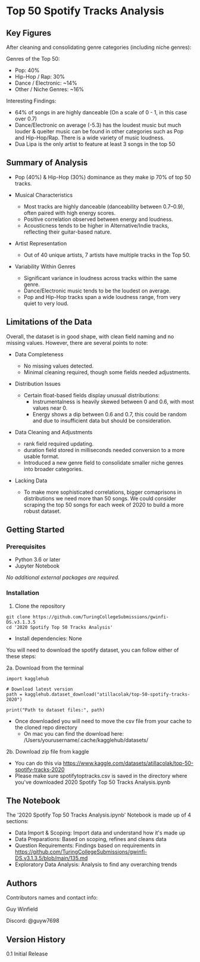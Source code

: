 # Top 50 Spotify Tracks Analysis

## Key Figures
After cleaning and consolidating genre categories (including niche genres):

Genres of the Top 50:
- Pop: 40%
- Hip-Hop / Rap: 30% 
- Dance / Electronic: ~14% 
- Other / Niche Genres: ~16%

Interesting Findings:
- 64% of songs in are highly danceable (On a scale of 0 - 1, in this case over 0.7)
- Dance/Electronic on average (-5.3) has the loudest music but much louder & queiter music can be found in other categories such as Pop and Hip-Hop/Rap. There is a wide variety of music loudness.
- Dua Lipa is the only artist to feature at least 3 songs in the top 50


## Summary of Analysis
- Pop (40%) & Hip-Hop (30%) dominance as they make ip 70% of top 50 tracks.

- Musical Characteristics 
  - Most tracks are highly danceable (danceability between 0.7–0.9), often paired with high energy scores. 
  - Positive correlation observed between energy and loudness. 
  - Acousticness tends to be higher in Alternative/Indie tracks, reflecting their guitar-based nature.

- Artist Representation 
  - Out of 40 unique artists, 7 artists have multiple tracks in the Top 50.

- Variability Within Genres 
  - Significant variance in loudness across tracks within the same genre. 
  - Dance/Electronic music tends to be the loudest on average. 
  - Pop and Hip-Hop tracks span a wide loudness range, from very quiet to very loud.


## Limitations of the Data
Overall, the dataset is in good shape, with clean field naming and no missing values. However, there are several points to note:

- Data Completeness 
  - No missing values detected. 
  - Minimal cleaning required, though some fields needed adjustments.

- Distribution Issues 
  - Certain float-based fields display unusual distributions:
    - Instrumentalness is heavily skewed between 0 and 0.6, with most values near 0. 
    - Energy shows a dip between 0.6 and 0.7, this could be random and due to insufficient data but should be consideration.

- Data Cleaning and Adjustments
  - rank field required updating. 
  - duration field stored in milliseconds needed conversion to a more usable format. 
  - Introduced a new genre field to consolidate smaller niche genres into broader categories.

- Lacking Data
  - To make more sophisticated correlations, bigger comaprisons in distributions we need more than 50 songs. We could consider scraping the top 50 songs for each week of 2020 to build a more robust dataset.

## Getting Started

### Prerequisites
- Python 3.6 or later
- Jupyter Notebook

_No additional external packages are required._


### Installation
1. Clone the repository
```
git clone https://github.com/TuringCollegeSubmissions/gwinfi-DS.v3.1.3.5
cd '2020 Spotify Top 50 Tracks Analysis'
```
- Install dependencies: None


You will need to download the spotify dataset, you can follow either of these steps:

2a. Download from the terminal

```
import kagglehub

# Download latest version
path = kagglehub.dataset_download("atillacolak/top-50-spotify-tracks-2020")

print("Path to dataset files:", path)
```
- Once downloaded you will need to move the csv file from your cache to the cloned repo directory 
  - On mac you can find the download here: /Users/yourusername/.cache/kagglehub/datasets/


2b. Download zip file from kaggle
- You can do this via https://www.kaggle.com/datasets/atillacolak/top-50-spotify-tracks-2020
- Please make sure spotifytoptracks.csv is saved in the directory where you've downloaded 2020 Spotify Top 50 Tracks Analysis.ipynb  

## The Notebook

The '2020 Spotify Top 50 Tracks Analysis.ipynb' Notebook is made up of 4 sections:
- Data Import & Scoping: Import data and understand how it's made up
- Data Preparations: Based on scoping, refines and cleans data
- Question Requirements: Findings based on requirements in https://github.com/TuringCollegeSubmissions/gwinfi-DS.v3.1.3.5/blob/main/135.md
- Exploratory Data Analysis: Analysis to find any overarching trends

## Authors
Contributors names and contact info:

Guy Winfield

Discord: @guyw7698

## Version History
0.1
Initial Release